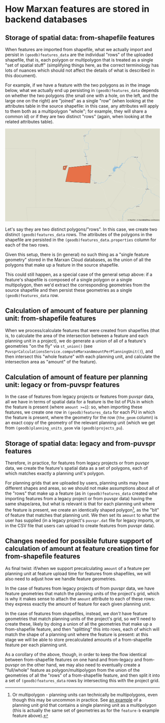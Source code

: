 # How Marxan features are stored in backend databases

## Storage of spatial data: from-shapefile features

When features are imported from shapefile, what we actually import and persist
in `(geodb)features_data` are the individual "rows" of the uploaded shapefile,
that is, each polygon or multipolygon that is treated as a single "set of
spatial stuff" (simplifying things here, as the correct terminology has lots of
nuances which should not affect the details of what is described in this
document).

For example, if we have a feature with the two polygons as in the image below,
what we actually end up persisting in `(geodb)features_data` depends on whether
the two polygons (the small one with a hole, on the left, and the large one on
the right) are "joined" as a single "row" (when looking at the attributes table
in the source shapefile: in this case, any attributes will apply to them both as
a multipolygon "whole"; for example, they will share a common id) or if they are
two distinct "rows" (again, when looking at the related attributes table).

![an example feature](./examples/feature-b/feature-b.png)

Let's say they are two distinct polygons/"rows". In this case, we create two
distinct `(geodb)features_data` rows. The attributes of the polygons in the
shapefile are persisted in the `(geodb)features_data.properties` column for each
of the two rows.

Given this setup, there is (in general) no such thing as a "single feature
geometry" stored in the Marxan Cloud databases, as the union of all the polygons
that make up a feature in the source shapefile.

This could still happen, as a special case of the general setup above: if a
feature's shapefile is composed of a single polygon or a single multipolygon,
then we'd extract the corresponding geometries from the source shapefile and
then persist these geometries as a single `(geodb)features_data` row.

## Calculation of amount of feature per planning unit: from-shapefile features

When we process/calculate features that were created from shapefiles (that is,
to calculate the area of the intersection between a feature and each planning
unit in a project), we do generate a union of all of a feature's geometries "on
the fly" via `st_union()` (see
`PuvsprCalculationsService.computeMarxanAmountPerPlanningUnit()`), and then
intersect this "whole feature" with each planning unit, and calculate the
intersection area as "amount" of the feature).

## Calculation of amount of feature per planning unit: legacy or from-puvspr features

In the case of features from legacy projects or features from puvspr data, all
we have in terms of spatial data for a feature is the list of PUs in which the
feature is present (where `amount >=1`): so, when importing these features, we
create one row in `(geodb)features_data` for each PU in which the feature is
present, where the geometry for the row (`the_geom` column) is an exact copy of
the geometry of the relevant planning unit (which we get from
`(geodb)planning_units_geom` via `(geodb)projects_pu`).

## Storage of spatial data: legacy and from-puvspr features

Therefore, in practice, for features from legacy projects or from puvspr data,
we create the feature's spatial data as a set of polygons, each of which matches
exactly a planning unit's polygon.

For planning grids that are uploaded by users, planning units may have different
shapes and areas, so we should not make assumptions about all of the "rows" that
make up a feature (as in `(geodb)features_data` created whe importing features
from a legacy project or from puvspr data) having the same shape/area, but what
is relevant is that for each planning unit where the feature is present, we
create an identically shaped polygon[^grid], as the "bit" of feature that
matches that planning unit. We then set its `amount` to what the user has
supplied (in a legacy project's `puvspr.dat` file for legacy imports, or in the
CSV file that users can upload to create features from puvspr data).

[^grid]: Or multipolygon - planning units can technically be multipolygons, even
though this may be uncommon in practice. See [an
example](./examples/planning-grid/planning-grid.zip) of a planning unit grid
that contains a single planning unit as a multipolygon (this is actually the
same set of geometries as for the `feature-b` example feature above).

## Changes needed for possible future support of calculation of amount at feature creation time for from-shapefile features

As final twist: if/when we support precalculating `amount` of a feature per
planning unit at feature upload time for features from shapefiles, we will also
need to adjust how we handle feature geometries.

In the case of features from legacy projects of from puvspr data, we have
feature geometries that match the planning units of the project's grid, which is
why it makes sense to attach the `amount` attribute to each of these rows:
they express exactly the amount of feature for each given planning unit.

In the case of features from shapefiles, instead, we _don't_ have feature
geometries that match planning units of the project's grid, so we'll need to
create these, likely by doing a union of all the geometries that make up a
from-shapefile feature, and then "splitting" this into rows, each of which will
match the shape of a planning unit where the feature is present: at this stage
we will be able to store precalculated amounts of a from-shapefile feature per
each planning unit.

As a corollary of the above, though, in order to keep the flow identical between
from-shapefile features on one hand and from-legacy and from-puvspr on the other
hand, we may also need to eventually create a "full/whole" feature as
polygon/multipolygon from the union of the geometries of all the "rows" of a
from-shapefile feature, and then split it into a set of `(geodb)features_data`
rows by intersecting this with the project grid.
